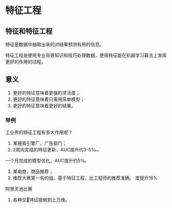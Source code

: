 # 特征工程

## 特征和特征工程

特征是数据中抽取出来的对结果预测有用的信息。

特征工程是使用专业背景知识和技巧处理数据，使得特征能在机器学习算法上发挥更好的作用的过程。

## 意义

1. 更好的特征意味着更强的灵活度；
2. 更好的特征意味着只需用简单模型；
3. 更好的特征意味着更好的结果。

### 举例

工业界的特征工程有多大作用呢？
1. 某搜索引擎厂，广告部门；
2. 2周内完成的特征更新，AUC提升约3-5‰。

一个月完成的模型优化，AUC提升约5‰
1. 某电商，商品推荐；
2. 推荐大赛第一名的组，基于特征工程，比工程师的推荐准确。
度提升16%

阿里天池比赛
1. 各种交৿特征能做到上万维。
